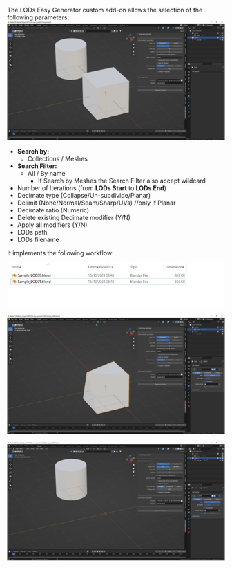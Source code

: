 The LODs Easy Generator custom add-on allows the selection of the following parameters:
![Parameters](./images/Parameters.jpg)

- **Search by:**
  - Collections / Meshes
- **Search Filter:**
  - All / By name
    -  If Search by Meshes the Search Filter also accept wildcard
- Number of Iterations (from **LODs Start** to **LODs End**)
- Decimate type (Collapse/Un-subdivide/Planar)
- Delimit (None/Normal/Seam/Sharp/UVs) //only if Planar
- Decimate ratio (Numeric)
- Delete existing Decimate modifier (Y/N)
- Apply all modifiers (Y/N)
- LODs path
- LODs filename

It implements the following workflow:

![LODSfiles](./images/LODs_files.jpg)

![LODsIteration0](./images/LODs_Iteration_0.jpg)

![LODsIteration1](./images/LODs_Iteration_1.jpg)
